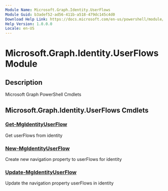```yaml
---
Module Name: Microsoft.Graph.Identity.UserFlows
Module Guid: b3adef52-ad56-411b-a518-479dc145c4d0
Download Help Link: https://docs.microsoft.com/en-us/powershell/module/microsoft.graph.identity.userflows
Help Version: 1.0.0.0
Locale: en-US
---
```


# Microsoft.Graph.Identity.UserFlows Module
## Description
Microsoft Graph PowerShell Cmdlets

## Microsoft.Graph.Identity.UserFlows Cmdlets
### [Get-MgIdentityUserFlow](Get-MgIdentityUserFlow.md)
Get userFlows from identity

### [New-MgIdentityUserFlow](New-MgIdentityUserFlow.md)
Create new navigation property to userFlows for identity

### [Update-MgIdentityUserFlow](Update-MgIdentityUserFlow.md)
Update the navigation property userFlows in identity

